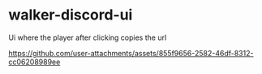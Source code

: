 # walker-discord-ui
Ui where the player after clicking copies the url


https://github.com/user-attachments/assets/855f9656-2582-46df-8312-cc06208989ee

